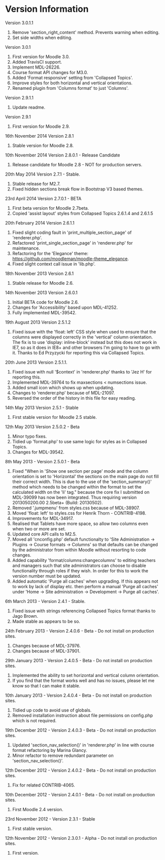 Version Information
===================
Version 3.0.1.1
  1. Remove 'section_right_content' method.  Prevents warning when editing.
  2. Set side widths when editing.

Version 3.0.1
  1. First version for Moodle 3.0.
  2. Added TravisCI support.
  3. Implement MDL-26226.
  4. Course format API changes for M3.0.
  5. Added 'Format responsive' setting from 'Collapsed Topics'.
  6. Improve styles for both horizontal and vertical orientations.
  7. Renamed plugin from 'Columns format' to just 'Columns'.

Version 2.9.1.1
  1. Update readme.

Version 2.9.1
  1. First version for Moodle 2.9.

16th November 2014 Version 2.8.1
  1. Stable version for Moodle 2.8.

10th November 2014 Version 2.8.0.1 - Release Candidate
  1. Release candidate for Moodle 2.8 - NOT for production servers.

20th May 2014 Version 2.7.1 - Stable.
  1. Stable release for M2.7.
  2. Fixed hidden sections break flow in Bootstrap V3 based themes.

23rd April 2014 Version 2.7.0.1 - BETA
  1. First beta version for Moodle 2.7beta.
  2. Copied 'assist layout' styles from Collapsed Topics 2.6.1.4 and 2.6.1.5

20th February 2014 Version 2.6.1.1
  1. Fixed slight coding fault in 'print_multiple_section_page' of 'renderer.php'.
  2. Refactored 'print_single_section_page' in 'renderer.php' for maintenance.
  3. Refactoring for the 'Elegance' theme: https://github.com/moodleman/moodle-theme_elegance.
  4. Fixed slight context call issue in 'lib.php'.

18th November 2013 Version 2.6.1
  1. Stable release for Moodle 2.6.

14th November 2013 Version 2.6.0.1
  1. Initial BETA code for Moodle 2.6.
  2. Changes for 'Accessibility' based upon MDL-41252.
  3. Fully implemented MDL-39542.

19th August 2013 Version 2.5.1.2
  1. Fixed issue with the 'float: left' CSS style when used to ensure that the columns were displayed correctly in the
     'vertical' column orientation.  The fix is to use 'display: inline-block' instead but this does not work in IE7, so as
     it does in IE8+ and other browsers I'm going to have to go with it.  Thanks to Ed Przyzycki for reporting this via
     Collapsed Topics.

20th June 2013 Version 2.5.1.1.
  1. Fixed issue with null '$context' in 'renderer.php' thanks to 'Jez H' for reporting this.
  2. Implemented MDL-39764 to fix maxsections < numsections issue.
  3. Added small icon which shows up when updating.
  4. Changes to 'renderer.php' because of MDL-21097.
  5. Reversed the order of the history in this file for easy reading.

14th May 2013 Version 2.5.1 - Stable
  1. First stable version for Moodle 2.5 stable.

12th May 2013 Version 2.5.0.2 - Beta
  1. Minor typo fixes.
  2. Tidied up 'format.php' to use same logic for styles as in Collapsed Topics.
  3. Changes for MDL-39542.

8th May 2013 - Version 2.5.0.1 - Beta
  1. Fixed "When in 'Show one section per page' mode and the column orientation is set to 'Horizontal' the sections on the main
     page do not fill their correct width.  This is due to the use of the 'section_summary()' method which needs to be changed
     within the format to set the calculated width on the 'li' tag." because the core fix I submitted on MDL-39099 has now
     been integrated.  Thus requiring version 2013050200.00 2.5beta+ (Build: 20130502).
  2. Removed '.jumpmenu' from styles.css because of MDL-38907.
  3. Moved 'float: left' to styles.css for Henrik Thorn - CONTRIB-4198.
  4. Improvements for MDL-34917.
  5. Realised that Tablets have more space, so allow two columns even when two or more are set.
  6. Updated core API calls to M2.5.
  7. Moved all 'cnconfig.php' default functionalty to 'Site Administration -> Plugins -> Course formats -> Columns'
     so that defaults can be changed by the administrator from within Moodle without resorting to code changes.
  8. Added capability 'format/columns:changecolumns' to editing teachers and managers such that site administrators can choose to
     disable functionality through roles if they wish.  In order for this to work the version number must be updated.
  9. Added automatic 'Purge all caches' when upgrading.  If this appears not to work by lack of display etc. then perform a
     manual 'Purge all caches' under 'Home -> Site administration -> Development -> Purge all caches'.

6th March 2013 - Version 2.4.1 - Stable.
  1. Fixed issue with strings referencing Collapsed Topics format thanks to Jago Brown.
  2. Made stable as appears to be so.

24th February 2013 - Version 2.4.0.6 - Beta - Do not install on production sites.
  1. Changes because of MDL-37976.
  2. Changes because of MDL-37901.

29th January 2013 - Version 2.4.0.5 - Beta - Do not install on production sites.
  1. Implemented the ability to set horizontal and vertical column orientation.
  2. If you find that the format works well and has no issues, please let me know so that I can make it stable.

10th January 2013 - Version 2.4.0.4 - Beta - Do not install on production sites.
  1. Tidied up code to avoid use of globals.
  2. Removed installation instruction about file permissions on config.php which is not required.

19th December 2012 - Version 2.4.0.3 - Beta - Do not install on production sites.
  1. Updated 'section_nav_selection()' in 'renderer.php' in line with course format refactoring by Marina Glancy.
  2. Minor refactor to remove redundant parameter on 'section_nav_selection()'.

12th December 2012 - Version 2.4.0.2 - Beta - Do not install on production sites.
  1. Fix for related CONTRIB-4065.

10th December 2012 - Version 2.4.0.1 - Beta - Do not install on production sites.
  1. First Moodle 2.4 version.

23rd November 2012 - Version 2.3.1 - Stable
  1. First stable version.

12th November 2012 - Version 2.3.0.1 - Alpha - Do not install on production sites.
  1. First version.
